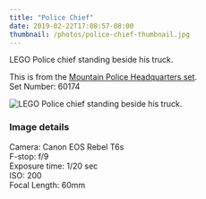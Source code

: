 ```yaml
---
title: "Police Chief"
date: 2019-02-22T17:08:57-08:00
thumbnail: /photos/police-chief-thumbnail.jpg
---
```


LEGO Police chief standing beside his truck. 

This is from the [Mountain Police Headquarters set](https://shop.lego.com/en-CA/product/Mountain-Police-Headquarters-60174).  
Set Number: 60174

![LEGO Police chief standing beside his truck.](/photos/police-chief.jpg)



<!--more-->

### Image details
Camera: Canon EOS Rebel T6s  
F-stop: f/9  
Exposure time: 1/20 sec  
ISO: 200  
Focal Length: 60mm  



